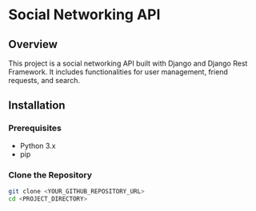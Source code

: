 # Social Networking API

## Overview
This project is a social networking API built with Django and Django Rest Framework. It includes functionalities for user management, friend requests, and search.

## Installation

### Prerequisites
- Python 3.x
- pip

### Clone the Repository
```bash
git clone <YOUR_GITHUB_REPOSITORY_URL>
cd <PROJECT_DIRECTORY>
